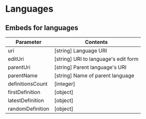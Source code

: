 # Languages

## Embeds for languages

| Parameter | Contents |
| --- | --- |
| uri | [string] Language URI |
| editUri | [string] URI to language's edit form |
| parentUri | [string] Parent language's URI |
| parentName | [string] Name of parent language |
| definitionsCount | [integer] |
| firstDefinition | [object] |
| latestDefinition | [object] |
| randomDefinition | [object] |
